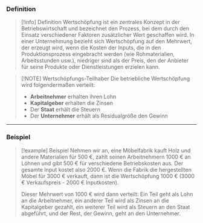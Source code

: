 ### Definition

> [!info] Definition
>  Wertschöpfung ist ein zentrales Konzept in der Betriebswirtschaft und bezeichnet den Prozess, bei dem durch den Einsatz verschiedener Faktoren zusätzlicher Wert geschaffen wird. In einer Unternehmung bezieht sich Wertschöpfung auf den Mehrwert, der erzeugt wird, wenn die Kosten der Inputs, die in den Produktionsprozess eingebracht werden (wie Rohmaterialien, Arbeitsstunden usw.), niedriger sind als der Preis, den der Anbieter für seine Produkte oder Dienstleistungen erzielen kann.


> [!NOTE] Wertschöpfungs-Teilhaber
> Die betriebliche Wertschöpfung wird folgendermaßen verteilt:
> 
> - **Arbeitnehmer** erhalten ihren Lohn
> - **Kapitalgeber** erhalten die Zinsen
> - Der **Staat** erhält die Steuern
> - Der **Unternehmer** erhält als Residualgröße den Gewinn

---
### Beispiel

> [!example] Beispiel
> Nehmen wir an, eine Möbelfabrik kauft Holz und andere Materialien für 500 €, zahlt seinen Arbeitnehmern 1000 € an Löhnen und gibt 500 € für verschiedene Betriebskosten aus. Der gesamte Input kostet also 2000 €. Wenn die Fabrik die hergestellten Möbel für 3000 € verkauft, dann ist die Wertschöpfung 1000 € (3000 € Verkaufspreis - 2000 € Inputkosten).
>  
> Dieser Mehrwert von 1000 € wird dann verteilt: Ein Teil geht als Lohn an die Arbeitnehmer, ein anderer Teil wird als Zinsen an die Kapitalgeber gezahlt, ein weiterer Teil wird als Steuern an den Staat abgeführt, und der Rest, der Gewinn, geht an den Unternehmer.
> 


